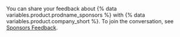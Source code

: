 You can share your feedback about {% data variables.product.prodname_sponsors %} with {% data variables.product.company_short %}. To join the conversation, see [Sponsors Feedback](https://github.com/orgs/community/discussions/categories/sponsors).
